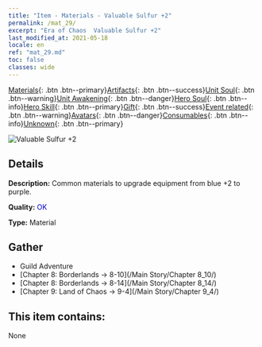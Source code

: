 ```yaml
---
title: "Item - Materials - Valuable Sulfur +2"
permalink: /mat_29/
excerpt: "Era of Chaos  Valuable Sulfur +2"
last_modified_at: 2021-05-18
locale: en
ref: "mat_29.md"
toc: false
classes: wide
---
```

 [Materials](/Items/){: .btn .btn--primary}[Artifacts](/Items/Artifacts/){: .btn .btn--success}[Unit Soul](/Items/UnitSoul/){: .btn .btn--warning}[Unit Awakening](/Items/UnitAwakening/){: .btn .btn--danger}[Hero Soul](/Items/HeroSoul/){: .btn .btn--info}[Hero Skill](/Items/HeroSkill/){: .btn .btn--primary}[Gift](/Items/Gift/){: .btn .btn--success}[Event related](/Items/Events/){: .btn .btn--warning}[Avatars](/Items/Avatars/){: .btn .btn--danger}[Consumables](/Items/Consumables/){: .btn .btn--info}[Unknown](/Items/Unknown/){: .btn .btn--primary}

 ![Valuable Sulfur +2](/images/t/i_cailiao_liuhuang1.png)

## Details
 **Description:** Common materials to upgrade equipment from blue +2 to purple.

 **Quality:** <span style="color: #0000CD">OK</span>

 **Type:** Material

## Gather

*    Guild Adventure 
*    [Chapter 8: Borderlands -> 8-10](/Main Story/Chapter 8_10/) 
*    [Chapter 8: Borderlands -> 8-14](/Main Story/Chapter 8_14/) 
*    [Chapter 9: Land of Chaos -> 9-4](/Main Story/Chapter 9_4/) 

## This item contains:

  None

